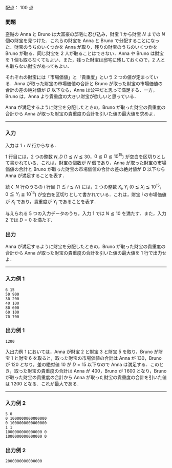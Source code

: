 配点： $100$ 点

### 問題

盗賊の Anna と Bruno は大富豪の邸宅に忍び込み，財宝 $1$ から財宝 $N$ までの $N$ 個の財宝を見つけた．これらの財宝を Anna と Bruno で分配することになった．財宝のうちのいくつかを Anna が取り，残りの財宝のうちのいくつかを Bruno が取る．同じ財宝を $2$ 人が取ることはできない．Anna や Bruno は財宝を $1$ 個も取らなくてもよい．また，残った財宝は邸宅に残しておくので，$2$ 人とも取らない財宝があってもよい．

それぞれの財宝には「市場価値」と「貴重度」という $2$ つの値が定まっている．Anna が取った財宝の市場価値の合計と Bruno が取った財宝の市場価値の合計の差の絶対値が $D$ 以下なら，Anna は公平だと思って満足する．一方，Bruno は，Anna より貴重度の大きい財宝が欲しいと思っている．

Anna が満足するように財宝を分配したときの，Bruno が取った財宝の貴重度の合計から Anna が取った財宝の貴重度の合計を引いた値の最大値を求めよ．

---

### 入力

入力は $1 + N$ 行からなる．

$1$ 行目には，$2$ つの整数 $N, D$ ($1 \leqq N \leqq 30$，$0 \leqq D \leqq 10^{15}$) が空白を区切りとして書かれている．これは，財宝の個数が $N$ 個であり，Anna が取った財宝の市場価値の合計と Bruno が取った財宝の市場価値の合計の差の絶対値が $D$ 以下なら Anna が満足することを表す．

続く $N$ 行のうちの $i$ 行目 ($1 \leqq i \leqq N$) には，$2$ つの整数 $X_i, Y_i$ ($0 \leqq X_i \leqq 10^{15}$，$0 \leqq Y_i \leqq 10^{15}$) が空白を区切りとして書かれている．これは，財宝 $i$ の市場価値が $X_i$ であり，貴重度が $Y_i$ であることを表す．

与えられる $5$ つの入力データのうち，入力 $1$ では $N \leqq 10$ を満たす．また，入力 $2$ では $D = 0$ を満たす．

### 出力

Anna が満足するように財宝を分配したときの，Bruno が取った財宝の貴重度の合計から Anna が取った財宝の貴重度の合計を引いた値の最大値を $1$ 行で出力せよ．

---

### 入力例 1

~~~
6 15
50 900
30 200
40 100
80 600
60 100
70 700
~~~

### 出力例 1

~~~
1200
~~~
入出力例 $1$ においては，Anna が財宝 $2$ と財宝 $3$ と財宝 $5$ を取り，Bruno が財宝 $1$ と財宝 $6$ を取ると，取った財宝の市場価値の合計は Anna が $130$，Bruno が $120$ となり，差の絶対値 $10$ が $D = 15$ 以下なので Anna は満足する．このとき，取った財宝の貴重度の合計は Anna が $400$，Bruno が $1\,600$ となり，Bruno が取った財宝の貴重度の合計から Anna が取った財宝の貴重度の合計を引いた値は $1\,200$ となる．これが最大である．

---

### 入力例 2

~~~
5 0
0 1000000000000000
0 1000000000000000
1 1
1000000000000000 0
1000000000000000 0
~~~

### 出力例 2

~~~
2000000000000000
~~~
